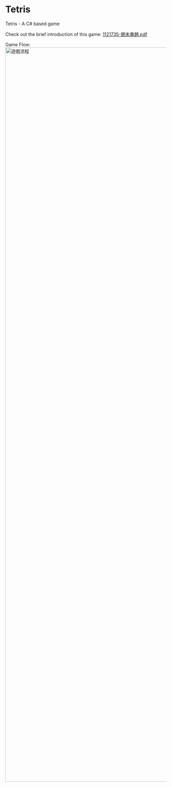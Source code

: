 # Tetris
Tetris - A C# based game

Check out the brief introduction of this game:
[1121735-期末專題.pdf](https://github.com/user-attachments/files/22943651/1121735-.pdf)

Game Flow:
<img width="4677" height="2289" alt="遊戲流程" src="https://github.com/user-attachments/assets/cf17abe3-3a48-490e-ab40-5cf4562ad937" />
